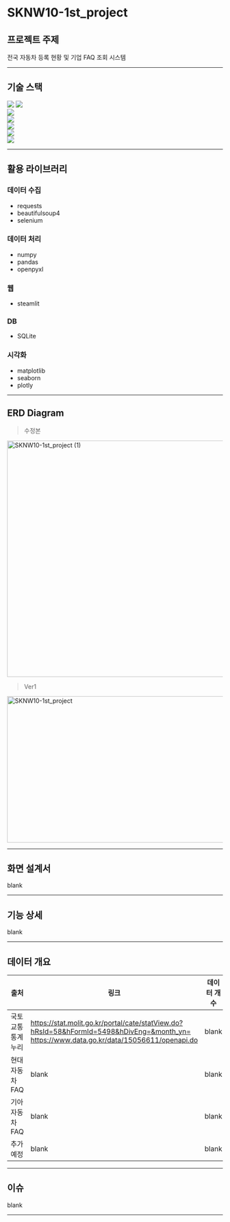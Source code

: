 # SKNW10-1st_project
## 프로젝트 주제
전국 자동차 등록 현황 및 기업 FAQ 조회 시스템

---
## 기술 스택  
<img src="https://img.shields.io/badge/figma-F24E1E?style=for-the-badge&logo=figma&logoColor=white"> <img src="https://img.shields.io/badge/diagramsdotnet-F08705?style=for-the-badge&logo=diagramsdotnet&logoColor=white">    
<img src="https://img.shields.io/badge/streamlit-FF4B4B?style=for-the-badge&logo=streamlit&logoColor=white">  
<img src="https://img.shields.io/badge/sqlite-003B57?style=for-the-badge&logo=sqlite&logoColor=white">  
<img src="https://img.shields.io/badge/python-3776AB?style=for-the-badge&logo=python&logoColor=white">  
<img src="https://img.shields.io/badge/github-181717?style=for-the-badge&logo=github&logoColor=white">  
<img src="https://img.shields.io/badge/cursor-181717?style=for-the-badge&logo=cursor&logoColor=white">  

---
## 활용 라이브러리
### 데이터 수집
- requests
- beautifulsoup4
- selenium

### 데이터 처리
- numpy
- pandas
- openpyxl

### 웹
- steamlit

### DB
- SQLite

### 시각화
- matplotlib
- seaborn
- plotly

---
## ERD Diagram
> 수정본
<img width="610" height="552" alt="SKNW10-1st_project (1)" src="https://github.com/user-attachments/assets/838960db-6b67-4ac8-b69d-419f568504f4" />

> Ver1
<img width="650" height="342" alt="SKNW10-1st_project" src="https://github.com/user-attachments/assets/287d3f79-051f-483e-9e59-13f1f6f439ea" />

---
## 화면 설계서
blank

---
## 기능 상세
blank

---
## 데이터 개요
| 출처 | 링크 | 데이터 개수 | 구성 |
|---|---|---|---|
| 국토교통 통계누리 | https://stat.molit.go.kr/portal/cate/statView.do?hRsId=58&hFormId=5498&hDivEng=&month_yn=  https://www.data.go.kr/data/15056611/openapi.do| blank | blank |
| 현대자동차 FAQ | blank | blank | blank |
| 기아자동차 FAQ | blank | blank | blank |
| 추가 예정 | blank | blank | blank |

---
## 이슈
blank

---
